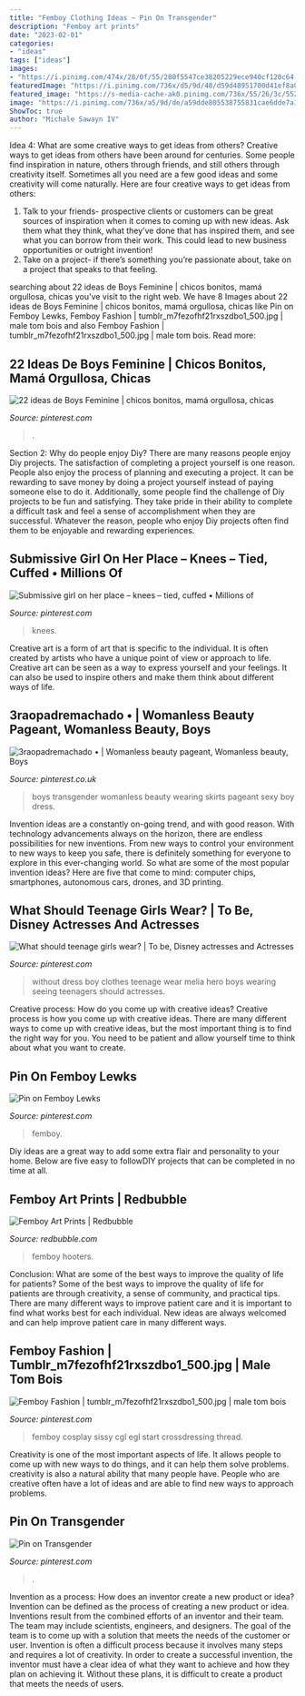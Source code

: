 ```yaml
---
title: "Femboy Clothing Ideas ~ Pin On Transgender"
description: "Femboy art prints"
date: "2023-02-01"
categories:
- "ideas"
tags: ["ideas"]
images:
- "https://i.pinimg.com/474x/28/0f/55/280f5547ce38205229ece940cf120c64--young-boys-pretty-boys.jpg"
featuredImage: "https://i.pinimg.com/736x/d5/9d/48/d59d48951700d41ef8a0687a249a3d8f.jpg"
featured_image: "https://s-media-cache-ak0.pinimg.com/736x/55/26/3c/55263cc69d54f980198b40d599c0df31.jpg"
image: "https://i.pinimg.com/736x/a5/9d/de/a59dde805538755831cae6dde7a1a809.jpg"
ShowToc: true
author: "Michale Sawayn IV"
---
```



Idea 4: What are some creative ways to get ideas from others?
Creative ways to get ideas from others have been around for centuries. Some people find inspiration in nature, others through friends, and still others through creativity itself. Sometimes all you need are a few good ideas and some creativity will come naturally. Here are four creative ways to get ideas from others: 
1) Talk to your friends- prospective clients or customers can be great sources of inspiration when it comes to coming up with new ideas. Ask them what they think, what they’ve done that has inspired them, and see what you can borrow from their work. This could lead to new business opportunities or outright invention! 
2) Take on a project- if there’s something you’re passionate about, take on a project that speaks to that feeling.

	

		
searching about 22 ideas de Boys Feminine | chicos bonitos, mamá orgullosa, chicas you've visit to the right web. We have 8 Images about 22 ideas de Boys Feminine | chicos bonitos, mamá orgullosa, chicas like Pin on Femboy Lewks, Femboy Fashion | tumblr_m7fezofhf21rxszdbo1_500.jpg | male tom bois and also Femboy Fashion | tumblr_m7fezofhf21rxszdbo1_500.jpg | male tom bois. Read more:
		
    
## 22 Ideas De Boys Feminine | Chicos Bonitos, Mamá Orgullosa, Chicas

<img loading=lazy src="https://i.pinimg.com/474x/28/0f/55/280f5547ce38205229ece940cf120c64--young-boys-pretty-boys.jpg" onerror="this.onerror=null;this.src='https://tse1.mm.bing.net/th?id=OIP._rqUVRfpkshoD2bgrOAzKgAAAA&amp;pid=15.1';" alt="22 ideas de Boys Feminine | chicos bonitos, mamá orgullosa, chicas">

_Source: pinterest.com_

>. 

	

Section 2: Why do people enjoy Diy?
There are many reasons people enjoy Diy projects. The satisfaction of completing a project yourself is one reason. People also enjoy the process of planning and executing a project. It can be rewarding to save money by doing a project yourself instead of paying someone else to do it. Additionally, some people find the challenge of Diy projects to be fun and satisfying. They take pride in their ability to complete a difficult task and feel a sense of accomplishment when they are successful. Whatever the reason, people who enjoy Diy projects often find them to be enjoyable and rewarding experiences.

    
## Submissive Girl On Her Place – Knees – Tied, Cuffed • Millions Of

<img loading=lazy src="https://i.pinimg.com/736x/a5/9d/de/a59dde805538755831cae6dde7a1a809.jpg" onerror="this.onerror=null;this.src='https://tse1.mm.bing.net/th?id=OIP.58c9-zhPk3w5_k6flOO2mQHaJ3&amp;pid=15.1';" alt="Submissive girl on her place – knees – tied, cuffed • Millions of">

_Source: pinterest.com_

>knees. 

	

Creative art is a form of art that is specific to the individual. It is often created by artists who have a unique point of view or approach to life. Creative art can be seen as a way to express yourself and your feelings. It can also be used to inspire others and make them think about different ways of life.

    
## 3raopadremachado • | Womanless Beauty Pageant, Womanless Beauty, Boys

<img loading=lazy src="https://i.pinimg.com/originals/b1/c2/99/b1c299327fd13e638d00020c0eda1850.jpg" onerror="this.onerror=null;this.src='https://tse2.mm.bing.net/th?id=OIP.bhlkU_fMGZHWnivJpF7nQQHaJQ&amp;pid=15.1';" alt="3raopadremachado • | Womanless beauty pageant, Womanless beauty, Boys">

_Source: pinterest.co.uk_

>boys transgender womanless beauty wearing skirts pageant sexy boy dress. 

	

Invention ideas are a constantly on-going trend, and with good reason. With technology advancements always on the horizon, there are endless possibilities for new inventions. From new ways to control your environment to new ways to keep you safe, there is definitely something for everyone to explore in this ever-changing world. So what are some of the most popular invention ideas? Here are five that come to mind: computer chips, smartphones, autonomous cars, drones, and 3D printing.

    
## What Should Teenage Girls Wear? | To Be, Disney Actresses And Actresses

<img loading=lazy src="https://s-media-cache-ak0.pinimg.com/736x/55/26/3c/55263cc69d54f980198b40d599c0df31.jpg" onerror="this.onerror=null;this.src='https://tse3.mm.bing.net/th?id=OIP.HJ93ExLCqqN7QyvXX_CF5wHaMH&amp;pid=15.1';" alt="What should teenage girls wear? | To be, Disney actresses and Actresses">

_Source: pinterest.com_

>without dress boy clothes teenage wear melia hero boys wearing seeing teenagers should actresses. 

	

Creative process: How do you come up with creative ideas?
Creative process is how you come up with creative ideas. There are many different ways to come up with creative ideas, but the most important thing is to find the right way for you. You need to be patient and allow yourself time to think about what you want to create.

    
## Pin On Femboy Lewks

<img loading=lazy src="https://i.pinimg.com/736x/d5/9d/48/d59d48951700d41ef8a0687a249a3d8f.jpg" onerror="this.onerror=null;this.src='https://tse3.mm.bing.net/th?id=OIP.x4AWkNutPzc5ICNr4OJ6SgHaLj&amp;pid=15.1';" alt="Pin on Femboy Lewks">

_Source: pinterest.com_

>femboy. 

	

Diy ideas are a great way to add some extra flair and personality to your home. Below are five easy to followDIY projects that can be completed in no time at all.

    
## Femboy Art Prints | Redbubble

<img loading=lazy src="https://ih1.redbubble.net/image.1634389892.2284/aps,504x498,small,transparent-pad,600x600,f8f8f8.jpg" onerror="this.onerror=null;this.src='https://tse2.mm.bing.net/th?id=OIP.U_An1v8Dzta-w8KKBE6eYQHaHa&amp;pid=15.1';" alt="Femboy Art Prints | Redbubble">

_Source: redbubble.com_

>femboy hooters. 

	

Conclusion: What are some of the best ways to improve the quality of life for patients?
Some of the best ways to improve the quality of life for patients are through creativity, a sense of community, and practical tips. There are many different ways to improve patient care and it is important to find what works best for each individual. New ideas are always welcomed and can help improve patient care in many different ways.

    
## Femboy Fashion | Tumblr_m7fezofhf21rxszdbo1_500.jpg | Male Tom Bois

<img loading=lazy src="https://s-media-cache-ak0.pinimg.com/736x/0b/9a/44/0b9a444863ea712b133eec0a9b5523ae.jpg" onerror="this.onerror=null;this.src='https://tse4.mm.bing.net/th?id=OIP.AZeGCPLAMkpmLofD4PXDyQHaIE&amp;pid=15.1';" alt="Femboy Fashion | tumblr_m7fezofhf21rxszdbo1_500.jpg | male tom bois">

_Source: pinterest.com_

>femboy cosplay sissy cgl egl start crossdressing thread. 

	

Creativity is one of the most important aspects of life. It allows people to come up with new ways to do things, and it can help them solve problems. creativity is also a natural ability that many people have. People who are creative often have a lot of ideas and are able to find new ways to approach problems.

    
## Pin On Transgender

<img loading=lazy src="https://i.pinimg.com/originals/9e/3f/db/9e3fdb7bc79b1ae53d16154d17d91788.jpg" onerror="this.onerror=null;this.src='https://tse3.mm.bing.net/th?id=OIP.iK4VKclrwM1kXuEt_wExkAHaMr&amp;pid=15.1';" alt="Pin on Transgender">

_Source: pinterest.com_

>. 

	

Invention as a process: How does an inventor create a new product or idea?
Invention can be defined as the process of creating a new product or idea. Inventions result from the combined efforts of an inventor and their team. The team may include scientists, engineers, and designers. The goal of the team is to come up with a solution that meets the needs of the customer or user.
Invention is often a difficult process because it involves many steps and requires a lot of creativity. In order to create a successful invention, the inventor must have a clear idea of what they want to achieve and how they plan on achieving it. Without these plans, it is difficult to create a product that meets the needs of users.

